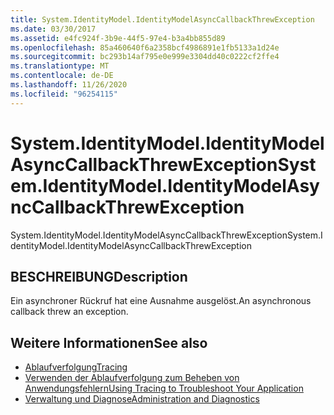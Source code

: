 ```yaml
---
title: System.IdentityModel.IdentityModelAsyncCallbackThrewException
ms.date: 03/30/2017
ms.assetid: e4fc924f-3b9e-44f5-97e4-b3a4bb855d89
ms.openlocfilehash: 85a460640f6a2358bcf4986891e1fb5133a1d24e
ms.sourcegitcommit: bc293b14af795e0e999e3304dd40c0222cf2ffe4
ms.translationtype: MT
ms.contentlocale: de-DE
ms.lasthandoff: 11/26/2020
ms.locfileid: "96254115"
---
```

# <a name="systemidentitymodelidentitymodelasynccallbackthrewexception"></a><span data-ttu-id="696d9-102">System.IdentityModel.IdentityModelAsyncCallbackThrewException</span><span class="sxs-lookup"><span data-stu-id="696d9-102">System.IdentityModel.IdentityModelAsyncCallbackThrewException</span></span>

<span data-ttu-id="696d9-103">System.IdentityModel.IdentityModelAsyncCallbackThrewException</span><span class="sxs-lookup"><span data-stu-id="696d9-103">System.IdentityModel.IdentityModelAsyncCallbackThrewException</span></span>  
  
## <a name="description"></a><span data-ttu-id="696d9-104">BESCHREIBUNG</span><span class="sxs-lookup"><span data-stu-id="696d9-104">Description</span></span>  

 <span data-ttu-id="696d9-105">Ein asynchroner Rückruf hat eine Ausnahme ausgelöst.</span><span class="sxs-lookup"><span data-stu-id="696d9-105">An asynchronous callback threw an exception.</span></span>  
  
## <a name="see-also"></a><span data-ttu-id="696d9-106">Weitere Informationen</span><span class="sxs-lookup"><span data-stu-id="696d9-106">See also</span></span>

- [<span data-ttu-id="696d9-107">Ablaufverfolgung</span><span class="sxs-lookup"><span data-stu-id="696d9-107">Tracing</span></span>](index.md)
- [<span data-ttu-id="696d9-108">Verwenden der Ablaufverfolgung zum Beheben von Anwendungsfehlern</span><span class="sxs-lookup"><span data-stu-id="696d9-108">Using Tracing to Troubleshoot Your Application</span></span>](using-tracing-to-troubleshoot-your-application.md)
- [<span data-ttu-id="696d9-109">Verwaltung und Diagnose</span><span class="sxs-lookup"><span data-stu-id="696d9-109">Administration and Diagnostics</span></span>](../index.md)
